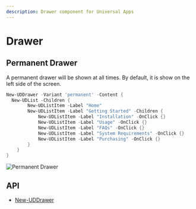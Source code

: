 ```yaml
---
description: Drawer component for Universal Apps
---
```


# Drawer

## Permanent Drawer

A permanent drawer will be shown at all times. By default, it is show on the left side of the screen.

```powershell
New-UDDrawer -Variant 'permanent' -Content {
  New-UDList -Children {
        New-UDListItem -Label "Home"
        New-UDListItem -Label "Getting Started" -Children {
            New-UDListItem -Label "Installation" -OnClick {}
            New-UDListItem -Label "Usage" -OnClick {}
            New-UDListItem -Label "FAQs" -OnClick {}
            New-UDListItem -Label "System Requirements" -OnClick {}
            New-UDListItem -Label "Purchasing" -OnClick {}
        }
    }
}
```

![Permanent Drawer](<../../../.gitbook/assets/image (295).png>)

## API&#x20;

* [New-UDDrawer](https://github.com/ironmansoftware/universal-docs/blob/v5/cmdlets/New-UDDrawer.txt)

###

